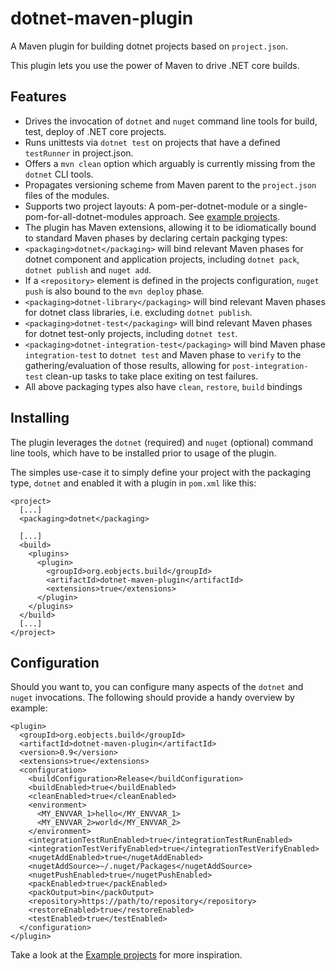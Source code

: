 # dotnet-maven-plugin

A Maven plugin for building dotnet projects based on `project.json`.

This plugin lets you use the power of Maven to drive .NET core builds.

## Features

 * Drives the invocation of `dotnet` and `nuget` command line tools for build, test, deploy of .NET core projects.
 * Runs unittests via `dotnet test` on projects that have a defined `testRunner` in project.json.
 * Offers a `mvn clean` option which arguably is currently missing from the `dotnet` CLI tools.
 * Propagates versioning scheme from Maven parent to the `project.json` files of the modules.
 * Supports two project layouts: A pom-per-dotnet-module or a single-pom-for-all-dotnet-modules approach. See [example projects](example-projects).
 * The plugin has Maven extensions, allowing it to be idiomatically bound to standard Maven phases by declaring certain packging types:
  * `<packaging>dotnet</packaging>` will bind relevant Maven phases for dotnet component and application projects, including `dotnet pack`, `dotnet publish` and `nuget add`.
   * If a `<repository>` element is defined in the projects configuration, `nuget push`  is also bound to the `mvn deploy` phase.
 * `<packaging>dotnet-library</packaging>` will bind relevant Maven phases for dotnet class libraries, i.e. excluding `dotnet publish`.
 * `<packaging>dotnet-test</packaging>` will bind relevant Maven phases for dotnet test-only projects, including  `dotnet test`.
 * `<packaging>dotnet-integration-test</packaging>` will bind Maven phase `integration-test` to `dotnet test` and Maven phase to `verify` to the gathering/evaluation of those results, allowing for `post-integration-test` clean-up tasks to take place exiting on test failures.
  * All above packaging types also have `clean`, `restore`, `build` bindings

## Installing

The plugin leverages the `dotnet` (required) and `nuget` (optional) command line tools, which have to be installed prior to usage of the plugin.

The simples use-case it to simply define your project with the packaging type, `dotnet` and enabled it with a plugin in `pom.xml` like this:

```
<project>
  [...]
  <packaging>dotnet</packaging>

  [...]
  <build>
    <plugins>
      <plugin>
        <groupId>org.eobjects.build</groupId>
        <artifactId>dotnet-maven-plugin</artifactId>
        <extensions>true</extensions>
      </plugin>
    </plugins>
  </build>
  [...]
</project>
```

## Configuration

Should you want to, you can configure many aspects of the `dotnet` and `nuget` invocations. The following should provide a handy overview by example:

```
<plugin>
  <groupId>org.eobjects.build</groupId>
  <artifactId>dotnet-maven-plugin</artifactId>
  <version>0.9</version>
  <extensions>true</extensions>
  <configuration>
    <buildConfiguration>Release</buildConfiguration>
    <buildEnabled>true</buildEnabled>
    <cleanEnabled>true</cleanEnabled>
    <environment>
      <MY_ENVVAR_1>hello</MY_ENVVAR_1>
      <MY_ENVVAR_2>world</MY_ENVVAR_2>
    </environment>
    <integrationTestRunEnabled>true</integrationTestRunEnabled>
    <integrationTestVerifyEnabled>true</integrationTestVerifyEnabled>
    <nugetAddEnabled>true</nugetAddEnabled>
    <nugetAddSource>~/.nuget/Packages</nugetAddSource>
    <nugetPushEnabled>true</nugetPushEnabled>
    <packEnabled>true</packEnabled>
    <packOutput>bin</packOutput>
    <repository>https://path/to/repository</repository>
    <restoreEnabled>true</restoreEnabled>
    <testEnabled>true</testEnabled>
  </configuration>
</plugin>
```

Take a look at the [Example projects](example-projects) for more inspiration.